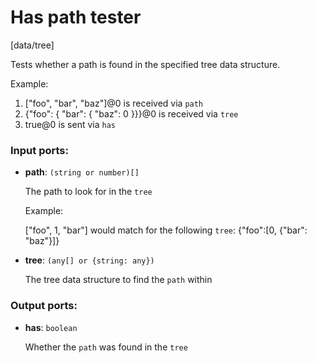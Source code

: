 # Has path tester

[data/tree]

Tests whether a path is found in the specified tree data structure.

Example:
1. ["foo", "bar", "baz"]@0 is received via `path`
2. {"foo": { "bar": { "baz": 0 }}}@0 is received via `tree`
3. true@0 is sent via `has`

### Input ports:

* __path__: `(string or number)[]`

    The path to look for in the `tree`
    
    Example:
    
    ["foo", 1, "bar"] would match for the following `tree`:
    {"foo":[0, {"bar": "baz"}]}


* __tree__: `(any[] or {string: any})`

    The tree data structure to find the `path` within

### Output ports:

* __has__: `boolean`

    Whether the `path` was found in the `tree`


